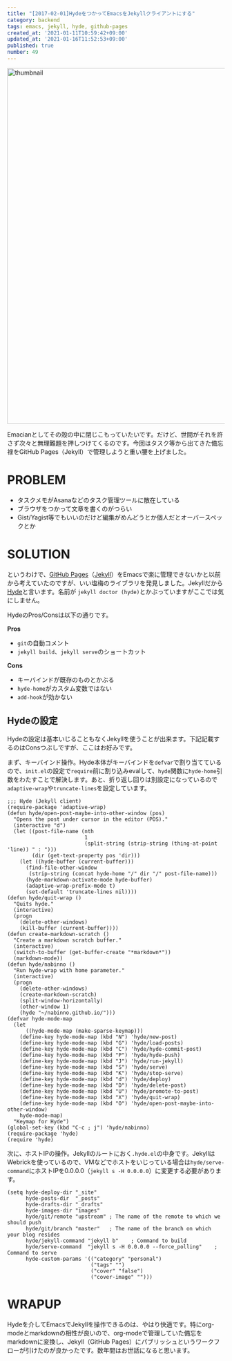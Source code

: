 ```yaml
---
title: "[2017-02-01]HydeをつかってEmacsをJekyllクライアントにする"
category: backend
tags: emacs, jekyll, hyde, github-pages
created_at: '2021-01-11T10:59:42+09:00'
updated_at: '2021-01-16T11:52:53+09:00'
published: true
number: 49
---
```


<img width="824" alt="thumbnail" src="https://img.esa.io/uploads/production/attachments/16651/2021/01/11/97367/7fa6aa49-7f81-4563-b21a-03ceef6601f9.png">

Emacianとしてその殻の中に閉じこもっていたいです。だけど、世間がそれを許さず次々と無理難題を押しつけてくるのです。今回はタスク等から出てきた備忘禄をGitHub Pages（Jekyll）で管理しようと重い腰を上げました。

# PROBLEM
- タスクメモがAsanaなどのタスク管理ツールに散在している
- ブラウザをつかって文章を書くのがつらい
- Gist/Yagist等でもいいのだけど編集がめんどうとか個人だとオーバースペックとか

# SOLUTION
というわけで、[GitHub Pages](https://pages.github.com/)（[Jekyll](https://jekyllrb.com/)）をEmacsで楽に管理できないかと以前から考えていたのですが、いい塩梅のライブラリを発見しました。Jekyllだから[Hyde](https://github.com/nibrahim/Hyde)と言います。名前が `jekyll doctor (hyde)`とかぶっていますがここでは気にしません。

HydeのPros/Consは以下の通りです。

**Pros**

- `git`の自動コメント
- `jekyll build`、`jekyll serve`のショートカット

**Cons**

- キーバインドが既存のものとかぶる
- `hyde-home`がカスタム変数ではない
- `add-hook`が効かない

## Hydeの設定
Hydeの設定は基本いじることもなくJekyllを使うことが出来ます。下記記載するのはConsつぶしですが、ここはお好みです。

まず、キーバインド操作。Hyde本体がキーバインドを`defvar`で割り当てているので、`init.el`の設定で`require`前に割り込みevalして、`hyde`関数に`hyde-home`引数をわたすことで解決します。あと、折り返し回りは別設定になっているので`adaptive-wrap`や`truncate-lines`を設定しています。

```emacs-lisp
;;; Hyde (Jekyll client)
(require-package 'adaptive-wrap)
(defun hyde/open-post-maybe-into-other-window (pos)
  "Opens the post under cursor in the editor (POS)."
  (interactive "d")
  (let ((post-file-name (nth
                         1
                         (split-string (strip-string (thing-at-point 'line)) " : ")))
        (dir (get-text-property pos 'dir)))
    (let ((hyde-buffer (current-buffer)))
      (find-file-other-window
       (strip-string (concat hyde-home "/" dir "/" post-file-name)))
      (hyde-markdown-activate-mode hyde-buffer)
      (adaptive-wrap-prefix-mode t)
      (set-default 'truncate-lines nil))))
(defun hyde/quit-wrap ()
  "Quits hyde."
  (interactive)
  (progn
    (delete-other-windows)
    (kill-buffer (current-buffer))))
(defun create-markdown-scratch ()
  "Create a markdown scratch buffer."
  (interactive)
  (switch-to-buffer (get-buffer-create "*markdown*"))
  (markdown-mode))
(defun hyde/nabinno ()
  "Run hyde-wrap with home parameter."
  (interactive)
  (progn
    (delete-other-windows)
    (create-markdown-scratch)
    (split-window-horizontally)
    (other-window 1)
    (hyde "~/nabinno.github.io/")))
(defvar hyde-mode-map
  (let
      ((hyde-mode-map (make-sparse-keymap)))
    (define-key hyde-mode-map (kbd "N") 'hyde/new-post)
    (define-key hyde-mode-map (kbd "G") 'hyde/load-posts)
    (define-key hyde-mode-map (kbd "C") 'hyde/hyde-commit-post)
    (define-key hyde-mode-map (kbd "P") 'hyde/hyde-push)
    (define-key hyde-mode-map (kbd "J") 'hyde/run-jekyll)
    (define-key hyde-mode-map (kbd "S") 'hyde/serve)
    (define-key hyde-mode-map (kbd "K") 'hyde/stop-serve)
    (define-key hyde-mode-map (kbd "d") 'hyde/deploy)
    (define-key hyde-mode-map (kbd "D") 'hyde/delete-post)
    (define-key hyde-mode-map (kbd "U") 'hyde/promote-to-post)
    (define-key hyde-mode-map (kbd "X") 'hyde/quit-wrap)
    (define-key hyde-mode-map (kbd "O") 'hyde/open-post-maybe-into-other-window)
    hyde-mode-map)
  "Keymap for Hyde")
(global-set-key (kbd "C-c ; j") 'hyde/nabinno)
(require-package 'hyde)
(require 'hyde)
```

次に、ホストIPの操作。Jekyllのルートにおく`.hyde.el`の中身です。JekyllはWebrickを使っているので、VMなどでホストをいじっている場合は`hyde/serve-command`にホストIPを0.0.0.0（`jekyll s -H 0.0.0.0`）に変更する必要があります。

```emacs-lisp
(setq hyde-deploy-dir "_site"
      hyde-posts-dir  "_posts"
      hyde-drafts-dir "_drafts"
      hyde-images-dir "images"
      hyde/git/remote "upstream" ; The name of the remote to which we should push
      hyde/git/branch "master"   ; The name of the branch on which your blog resides
      hyde/jekyll-command "jekyll b"    ; Command to build
      hyde/serve-command  "jekyll s -H 0.0.0.0 --force_polling"    ; Command to serve
      hyde-custom-params '(("category" "personal")
                           ("tags" "")
                           ("cover" "false")
                           ("cover-image" "")))
```

# WRAPUP
Hydeを介してEmacsでJekyllを操作できるのは、やはり快適です。特にorg-modeとmarkdownの相性が良いので、org-modeで管理していた備忘をmarkdownに変換し、Jekyll（GitHub Pages）にパブリッシュというワークフローが引けたのが良かったです。数年間はお世話になると思います。
